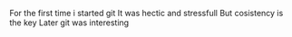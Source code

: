 For the first time i started git 
It was hectic and stressfull
But cosistency is the key
Later git was interesting

